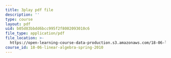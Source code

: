 ```yaml
---
title: 3play pdf file
description: ''
type: course
layout: pdf
uid: b05d83bbdd6bcc995f2f8002093010c6
file_type: application/pdf
file_location: >-
  https://open-learning-course-data-production.s3.amazonaws.com/18-06-linear-algebra-spring-2010/b05d83bbdd6bcc995f2f8002093010c6_osh80YCg_GM.pdf
course_id: 18-06-linear-algebra-spring-2010
---
```

